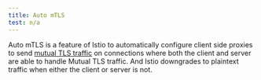 ```yaml
---
title: Auto mTLS
test: n/a
---
```


Auto mTLS is a feature of Istio to automatically configure client side proxies to send
[mutual TLS traffic](https://istio.io/latest/docs/tasks/security/authentication/authn-policy/#auto-mutual-tls)
on connections where both the client and server are able to handle Mutual TLS traffic. And Istio downgrades to plaintext traffic when either the client or server is not.
